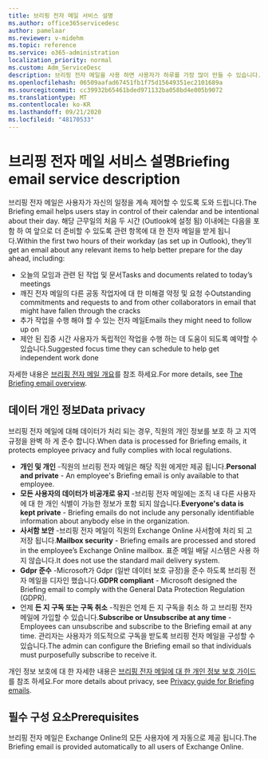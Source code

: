 ```yaml
---
title: 브리핑 전자 메일 서비스 설명
ms.author: office365servicedesc
author: pamelaar
ms.reviewer: v-midehm
ms.topic: reference
ms.service: o365-administration
localization_priority: normal
ms.custom: Adm_ServiceDesc
description: 브리핑 전자 메일을 사용 하면 사용자가 하루를 가장 많이 만들 수 있습니다. 다양 한 요소에서의 기회를 식별 하 고 적시에 미리 알림을 제공 합니다.
ms.openlocfilehash: 06509aafad67451fb1f75d15649351ec2101689a
ms.sourcegitcommit: cc39932b65461bded971132ba058bd4e005b9072
ms.translationtype: MT
ms.contentlocale: ko-KR
ms.lasthandoff: 09/21/2020
ms.locfileid: "48170533"
---
```

# <a name="briefing-email-service-description"></a><span data-ttu-id="638a5-104">브리핑 전자 메일 서비스 설명</span><span class="sxs-lookup"><span data-stu-id="638a5-104">Briefing email service description</span></span>

<span data-ttu-id="638a5-105">브리핑 전자 메일은 사용자가 자신의 일정을 계속 제어할 수 있도록 도와 드립니다.</span><span class="sxs-lookup"><span data-stu-id="638a5-105">The Briefing email helps users stay in control of their calendar and be intentional about their day.</span></span> <span data-ttu-id="638a5-106">해당 근무일의 처음 두 시간 (Outlook에 설정 됨) 이내에는 다음을 포함 하 여 앞으로 더 준비할 수 있도록 관련 항목에 대 한 전자 메일을 받게 됩니다.</span><span class="sxs-lookup"><span data-stu-id="638a5-106">Within the first two hours of their workday (as set up in Outlook), they’ll get an email about any relevant items to help better prepare for the day ahead, including:</span></span>

* <span data-ttu-id="638a5-107">오늘의 모임과 관련 된 작업 및 문서</span><span class="sxs-lookup"><span data-stu-id="638a5-107">Tasks and documents related to today’s meetings</span></span>
* <span data-ttu-id="638a5-108">깨진 전자 메일의 다른 공동 작업자에 대 한 미해결 약정 및 요청 수</span><span class="sxs-lookup"><span data-stu-id="638a5-108">Outstanding commitments and requests to and from other collaborators in email that might have fallen through the cracks</span></span>
* <span data-ttu-id="638a5-109">추가 작업을 수행 해야 할 수 있는 전자 메일</span><span class="sxs-lookup"><span data-stu-id="638a5-109">Emails they might need to follow up on</span></span>
* <span data-ttu-id="638a5-110">제안 된 집중 시간 사용자가 독립적인 작업을 수행 하는 데 도움이 되도록 예약할 수 있습니다.</span><span class="sxs-lookup"><span data-stu-id="638a5-110">Suggested focus time they can schedule to help get independent work done</span></span>

<span data-ttu-id="638a5-111">자세한 내용은 [브리핑 전자 메일 개요](https://docs.microsoft.com/Briefing/be-overview)를 참조 하세요.</span><span class="sxs-lookup"><span data-stu-id="638a5-111">For more details, see [The Briefing email overview](https://docs.microsoft.com/Briefing/be-overview).</span></span>

## <a name="data-privacy"></a><span data-ttu-id="638a5-112">데이터 개인 정보</span><span class="sxs-lookup"><span data-stu-id="638a5-112">Data privacy</span></span>

<span data-ttu-id="638a5-113">브리핑 전자 메일에 대해 데이터가 처리 되는 경우, 직원의 개인 정보를 보호 하 고 지역 규정을 완벽 하 게 준수 합니다.</span><span class="sxs-lookup"><span data-stu-id="638a5-113">When data is processed for Briefing emails, it protects employee privacy and fully complies with local regulations.</span></span>

* <span data-ttu-id="638a5-114">**개인 및 개인** -직원의 브리핑 전자 메일은 해당 직원 에게만 제공 됩니다.</span><span class="sxs-lookup"><span data-stu-id="638a5-114">**Personal and private** - An employee's Briefing email is only available to that employee.</span></span>
* <span data-ttu-id="638a5-115">**모든 사용자의 데이터가 비공개로 유지** -브리핑 전자 메일에는 조직 내 다른 사용자에 대 한 개인 식별이 가능한 정보가 포함 되지 않습니다.</span><span class="sxs-lookup"><span data-stu-id="638a5-115">**Everyone's data is kept private** - Briefing emails do not include any personally identifiable information about anybody else in the organization.</span></span>
* <span data-ttu-id="638a5-116">**사서함 보안** -브리핑 전자 메일이 직원의 Exchange Online 사서함에 처리 되 고 저장 됩니다.</span><span class="sxs-lookup"><span data-stu-id="638a5-116">**Mailbox security** - Briefing emails are processed and stored in the employee’s Exchange Online mailbox.</span></span> <span data-ttu-id="638a5-117">표준 메일 배달 시스템은 사용 하지 않습니다.</span><span class="sxs-lookup"><span data-stu-id="638a5-117">It does not use the standard mail delivery system.</span></span>
* <span data-ttu-id="638a5-118">**Gdpr 준수** -Microsoft가 Gdpr (일반 데이터 보호 규정)을 준수 하도록 브리핑 전자 메일을 디자인 했습니다.</span><span class="sxs-lookup"><span data-stu-id="638a5-118">**GDPR compliant** - Microsoft designed the Briefing email to comply with the General Data Protection Regulation (GDPR).</span></span>
* <span data-ttu-id="638a5-119">언제 **든 지 구독 또는 구독 취소** -직원은 언제 든 지 구독을 취소 하 고 브리핑 전자 메일에 가입할 수 있습니다.</span><span class="sxs-lookup"><span data-stu-id="638a5-119">**Subscribe or Unsubscribe at any time** - Employees can unsubscribe and subscribe to the Briefing email at any time.</span></span> <span data-ttu-id="638a5-120">관리자는 사용자가 의도적으로 구독을 받도록 브리핑 전자 메일을 구성할 수 있습니다.</span><span class="sxs-lookup"><span data-stu-id="638a5-120">The admin can configure the Briefing email so that individuals must purposefully subscribe to receive it.</span></span>

<span data-ttu-id="638a5-121">개인 정보 보호에 대 한 자세한 내용은 [브리핑 전자 메일에 대 한 개인 정보 보호 가이드](https://docs.microsoft.com/Briefing/be-privacy)를 참조 하세요.</span><span class="sxs-lookup"><span data-stu-id="638a5-121">For more details about privacy, see [Privacy guide for Briefing emails](https://docs.microsoft.com/Briefing/be-privacy).</span></span>

## <a name="prerequisites"></a><span data-ttu-id="638a5-122">필수 구성 요소</span><span class="sxs-lookup"><span data-stu-id="638a5-122">Prerequisites</span></span>

<span data-ttu-id="638a5-123">브리핑 전자 메일은 Exchange Online의 모든 사용자에 게 자동으로 제공 됩니다.</span><span class="sxs-lookup"><span data-stu-id="638a5-123">The Briefing email is provided automatically to all users of Exchange Online.</span></span>
